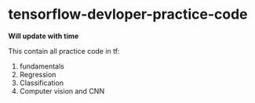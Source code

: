 # tensorflow-devloper-practice-code
**Will update with time**

This contain all practice code in tf:
 1) fundamentals
 2) Regression
 3) Classification
 4) Computer vision and CNN
